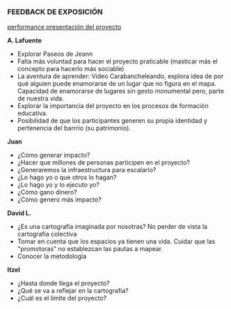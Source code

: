 ### FEEDBACK DE EXPOSICIÓN 

[performance presentación del proyecto](artilugios/prototyping/grafemas/20171204_5_Feedback_Foto01.jpg)

**A. Lafuente**
* Explorar Paseos de Jeann
* Falta más voluntad para hacer el proyecto praticable (masticar más el concepto para hacerlo más sociable)
* La aventura de aprender: Video Carabancheleando, explora idea de por qué alguien puede enamorarse de un lugar que no figura en el mapa. Capacidad de enamorarse de lugares sin gesto monumental pero, parte de nuestra vida. 
* Explorar la importancia del proyecto en los procesos de formación educativa.
* Posibilidad de que los participantes generen su propia identidad y pertenencia del barrrio (su patrimonio).

**Juan**
* ¿Cómo generar impacto? 
* ¿Hacer que millones de personas participen en el proyecto? 
* ¿Generaremos la infraestructura para escalarlo?  
* ¿Lo hago yo o que otros lo hagan? 
* ¿Lo hago yo y lo ejecuto yo? 
* ¿Cómo gano dinero? 
* ¿Cómo genero más impacto?

**David L.**
* ¿Es una cartografía imaginada por nosotras? No perder de vista la cartografía colectiva
* Tomar en cuenta que los espacios ya tienen una vida. Cuidar que las "promotoras" no establezcan las pautas a mapear.
* Conocer la metodología

**Itzel**
* ¿Hasta donde llega el proyecto?
* ¿Qué se va a reflejar en la cartografía? 
* ¿Cuál es el límite del proyecto?
